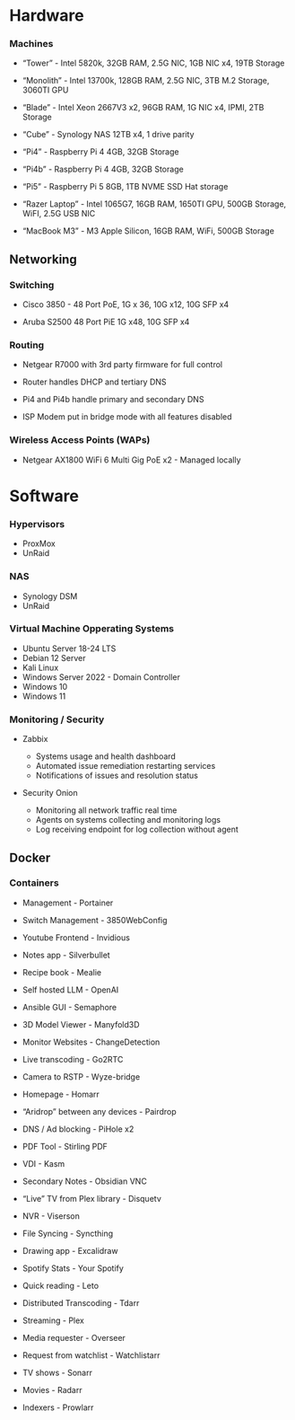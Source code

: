 # Hardware

### Machines

- “Tower” -  Intel 5820k, 32GB RAM, 2.5G NIC, 1GB NIC x4, 19TB Storage

- “Monolith” - Intel 13700k, 128GB RAM, 2.5G NIC, 3TB M.2 Storage, 3060TI GPU

- “Blade” - Intel Xeon 2667V3 x2, 96GB RAM, 1G NIC x4, IPMI, 2TB Storage

- “Cube” - Synology NAS 12TB x4, 1 drive parity

- “Pi4” - Raspberry Pi 4 4GB, 32GB Storage

- “Pi4b” - Raspberry Pi 4 4GB, 32GB Storage

- “Pi5” - Raspberry Pi 5 8GB, 1TB NVME SSD Hat storage

- “Razer Laptop” - Intel 1065G7, 16GB RAM, 1650TI GPU, 500GB Storage, WiFI, 2.5G USB NIC

- “MacBook M3” - M3 Apple Silicon, 16GB RAM, WiFi, 500GB Storage

## Networking

### Switching

- Cisco 3850 - 48 Port PoE, 1G x 36, 10G x12, 10G SFP x4 

- Aruba S2500 48 Port PiE 1G x48, 10G SFP x4

### Routing

- Netgear R7000 with 3rd party firmware for full control

- Router handles DHCP and tertiary DNS

- Pi4 and Pi4b handle primary and secondary DNS

- ISP Modem put in bridge mode with all features disabled

### Wireless Access Points (WAPs)

- Netgear AX1800 WiFi 6 Multi Gig PoE x2 - Managed locally

# Software

### Hypervisors

- ProxMox
- UnRaid

### NAS

- Synology DSM
- UnRaid

### Virtual Machine Opperating Systems

- Ubuntu Server 18-24 LTS
- Debian 12 Server
- Kali Linux
- Windows Server 2022 - Domain Controller
- Windows 10
- Windows 11

### Monitoring / Security

- Zabbix
  - Systems usage and health dashboard
  - Automated issue remediation restarting services
  - Notifications of issues and resolution status
    
- Security Onion
  - Monitoring all network traffic real time
  - Agents on systems collecting and monitoring logs
  - Log receiving endpoint for log collection without agent

## Docker

### Containers

- Management - Portainer

- Switch Management - 3850WebConfig
  
- Youtube Frontend - Invidious

- Notes app - Silverbullet

- Recipe book - Mealie

- Self hosted LLM - OpenAI

- Ansible GUI - Semaphore

- 3D Model Viewer - Manyfold3D

- Monitor Websites - ChangeDetection

- Live transcoding - Go2RTC

- Camera to RSTP - Wyze-bridge

- Homepage - Homarr

- “Aridrop” between any devices - Pairdrop

- DNS / Ad blocking - PiHole x2 

- PDF Tool - Stirling PDF

- VDI - Kasm

- Secondary Notes - Obsidian VNC

- “Live” TV from Plex library - Disquetv

- NVR - Viserson

- File Syncing - Syncthing

- Drawing app - Excalidraw

- Spotify Stats - Your Spotify 

- Quick reading - Leto

- Distributed Transcoding - Tdarr

- Streaming - Plex

- Media requester - Overseer

- Request from watchlist - Watchlistarr

- TV shows - Sonarr

- Movies - Radarr

- Indexers - Prowlarr
